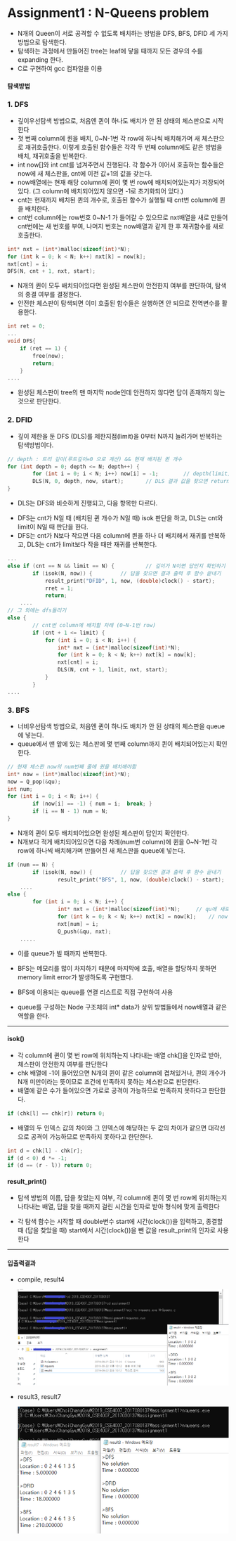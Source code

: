 # Assignment1 : N-Queens problem

* N개의 Queen이 서로 공격할 수 없도록 배치하는 방법을 DFS, BFS, DFID 세 가지 방법으로 탐색한다.
* 탐색하는 과정에서 만들어진 tree는 leaf에 닿을 때까지 모든 경우의 수를 expanding 한다.
* C로 구현하여 gcc 컴파일을 이용



#### 탐색방법

### 1. DFS

* 깊이우선탐색 방법으로, 처음엔 퀸이 하나도 배치가 안 된 상태의 체스판으로 시작한다
* 첫 번째 column에 퀸을 배치, 0~N-1번 각 row에 하나씩 배치해가며 새 체스판으로 재귀호출한다. 이렇게 호출된 함수들은 각각 두 번째 column에도 같은 방법을 배치, 재귀호출을 반복한다.
* int now[]와 int cnt를 넘겨주면서 진행된다. 각 함수가 이어서 호출하는 함수들은 now에 새 체스판을, cnt에 이전 값+1의 값을 갖는다.
* now배열에는 현재 해당 column에 퀸이 몇 번 row에 배치되어있는지가 저장되어있다. (그 column에 배치되어있지 않으면 -1로 초기화되어 있다.)
* cnt는 현재까지 배치된 퀸의 개수로, 호출된 함수가 실행될 때 cnt번 column에 퀸을 배치한다.
* cnt번 column에는 row번호 0~N-1 가 들어갈 수 있으므로 nxt배열을 새로 만들어 cnt번에는 새 번호를 부여, 나머지 번호는 now배열과 같게 한 후 재귀함수를 새로 호출한다. 

```c
int* nxt = (int*)malloc(sizeof(int)*N);
for (int k = 0; k < N; k++) nxt[k] = now[k];
nxt[cnt] = i;
DFS(N, cnt + 1, nxt, start);
```

* N개의 퀸이 모두 배치되어있다면 완성된 체스판이 안전한지 여부를 판단하여, 탐색의 종결 여부를 결정한다.
* 안전한 체스판이 탐색되면 이미 호출된 함수들은 실행하면 안 되므로 전역변수를 활용한다.

```c
int ret = 0;
...
void DFS{
    if (ret == 1) {
		free(now);
		return;
	}
....
```

* 완성된 체스판이 tree의 맨 마지막 node인데 안전하지 않다면 답이 존재하지 않는 것으로 판단한다.

### 2. DFID

* 깊이 제한을 둔 DFS (DLS)를 제한지점(limit)을 0부터 N까지 늘려가며 반복하는 탐색방법이다.

```c
// depth : 트리 깊이(루트깊이=0 으로 계산) && 현재 배치된 퀸 개수
for (int depth = 0; depth <= N; depth++) {
		for (int i = 0; i < N; i++) now[i] = -1;		// depth(limit) 새로 시작할 때마다 초기화
		DLS(N, 0, depth, now, start);		// DLS 결과 값을 찾으면 return
}
```

* DLS는 DFS와 비슷하게 진행되고, 다음 항목만 다르다.
 - DFS는 cnt가 N일 때 (배치된 퀸 개수가 N일 때) isok 판단을 하고, DLS는 cnt와 limit이 N일 때 판단을 한다.
 - DFS는 cnt가 N보다 작으면 다음 column에 퀸을 하나 더 배치해서 재귀를 반복하고, DLS는 cnt가 limit보다 작을 때만 재귀를 반복한다.

```c
...
else if (cnt == N && limit == N) {			// 깊이가 N이면 답인지 확인하기
		if (isok(N, now)) {			// 답을 찾으면 결과 출력 후 함수 끝내기
			result_print("DFID", 1, now, (double)clock() - start);
			rret = 1;
			return;
	....	
// 그 외에는 dfs돌리기
else {
		// cnt번 column에 배치할 차례 (0~N-1번 row)
		if (cnt + 1 <= limit) {
			for (int i = 0; i < N; i++) {
				int* nxt = (int*)malloc(sizeof(int)*N);
				for (int k = 0; k < N; k++) nxt[k] = now[k];
				nxt[cnt] = i;
				DLS(N, cnt + 1, limit, nxt, start);
			}
		}
....
```

### 3. BFS

* 너비우선탐색 방법으로, 처음엔 퀸이 하나도 배치가 안 된 상태의 체스판을 queue에 넣는다.
* queue에서 맨 앞에 있는 체스판에 몇 번째 column까지 퀸이 배치되어있는지 확인한다. 

```c
// 현재 체스판 now의 num번째 줄에 퀸을 배치해야함
int* now = (int*)malloc(sizeof(int)*N);
now = Q_pop(&qu);
int num;
for (int i = 0; i < N; i++) {
		if (now[i] == -1) { num = i;  break; }
		if (i == N - 1) num = N;
}
```

* N개의 퀸이 모두 배치되어있으면 완성된 체스판이 답인지 확인한다.
* N개보다 적게 배치되어있으면 다음 차례(num번 column)에 퀸을 0~N-1번 각 row에 하나씩 배치해가며 만들어진 새 체스판을 queue에 넣는다.

```c
if (num == N) {
		if (isok(N, now)) {			// 답을 찾으면 결과 출력 후 함수 끝내기
				result_print("BFS", 1, now, (double)clock() - start);
	....
else {
		for (int i = 0; i < N; i++) {
				int* nxt = (int*)malloc(sizeof(int)*N);		// qu에 새로 넣을 배열 nxt를 만듦
				for (int k = 0; k < N; k++) nxt[k] = now[k];	// now 복사 후 num번 column만 수정
				nxt[num] = i;
				Q_push(&qu, nxt);
	.....
```

* 이를 queue가 빌 때까지 반복한다.

* BFS는 메모리를 많이 차지하기 때문에 마지막에 호출, 배열을 할당하지 못하면 memory limit error가 발생하도록 구현했다.

* BFS에 이용되는 queue를 연결 리스트로 직접 구현하여 사용

* queue를 구성하는 Node 구조체의 int* data가 상위 방법들에서 now배열과 같은 역할을 한다.

  

---
#### isok()

* 각 column에 퀸이 몇 번 row에 위치하는지 나타내는 배열 chk[]을 인자로 받아, 체스판이 안전한지 여부를 판단한다
* chk 배열에 -1이 들어있으면 N개의 퀸이 같은 column에 겹쳐있거나, 퀸의 개수가 N개 미만이라는 뜻이므로 조건에 만족하지 못하는 체스판으로 판단한다.
* 배열에 같은 수가 들어있으면 가로로 공격이 가능하므로 만족하지 못하다고 판단한다.

```c
if (chk[l] == chk[r]) return 0;
```

* 배열의 두 인덱스 값의 차이와 그 인덱스에 해당하는 두 값의 차이가 같으면 대각선으로 공격이 가능하므로 만족하지 못하다고 한단한다.

```c
int d = chk[l] - chk[r];
if (d < 0) d *= -1;
if (d == (r - l)) return 0;
```

#### result_print()

* 탐색 방법의 이름, 답을 찾았는지 여부, 각 column에 퀸이 몇 번 row에 위치하는지 나타내는 배열, 답을 찾을 때까지 걸린 시간을 인자로 받아 형식에 맞게 출력한다

* 각 탐색 함수는 시작할 때 double변수 start에 시간(clock())을 입력하고, 종결할 때 (답을 찾았을 때) start에서 시간(clock())을 뺀 값을 result_print의 인자로 사용한다

  

---


#### 입출력결과

* compile, result4

  ![result_image_1](./assignment1/result_image_1.png)

* result3, result7

  ![result_image_2](./assignment1/result_image_2.png)